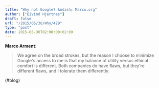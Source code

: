 ```yaml
---
title: "Why not Google? &ndash; Marco.org"
author: ["Eivind Hjertnes"]
draft: false
url: "/2015/05/30/Why/429"
type: "post"
date: 2015-05-30T02:00:00+02:00
---
```


**Marco Arment:**

> We agree on the broad strokes, but the reason I choose to minimize
> Google's access to me is that my balance of utility versus ethical
> comfort is different. Both companies do have flaws, but they're
> different flaws, and I tolerate them differently:

(#blog)
